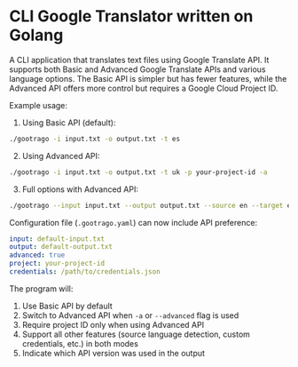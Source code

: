 # CLI Google Translator written on Golang

A CLI application that translates text files using Google Translate API.
It supports both Basic and Advanced Google Translate APIs and various language options.
The Basic API is simpler but has fewer features, while the Advanced API offers more control but requires a Google Cloud Project ID.

Example usage:

1. Using Basic API (default):

```bash
./gootrago -i input.txt -o output.txt -t es
```

2. Using Advanced API:

```bash
./gootrago -i input.txt -o output.txt -t uk -p your-project-id -a
```

3. Full options with Advanced API:

```bash
./gootrago --input input.txt --output output.txt --source en --target es --project your-project-id --credentials /path/to/creds.json --advanced
```

Configuration file (`.gootrago.yaml`) can now include API preference:

```yaml
input: default-input.txt
output: default-output.txt
advanced: true
project: your-project-id
credentials: /path/to/credentials.json
```

The program will:

1. Use Basic API by default
2. Switch to Advanced API when `-a` or `--advanced` flag is used
3. Require project ID only when using Advanced API
4. Support all other features (source language detection, custom credentials, etc.) in both modes
5. Indicate which API version was used in the output
